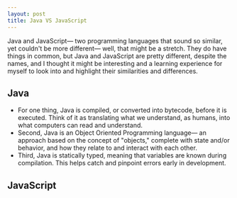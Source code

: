```yaml
---
layout: post
title: Java VS JavaScript 
---
```


Java and JavaScript— two programming languages that sound so similar, yet couldn't be more different— well, that might be a stretch. They do have things in common, but Java and JavaScript are pretty different, despite the names, and I thought it might be interesting and a learning experience for myself to look into and highlight their similarities and differences. 

## Java 

+ For one thing, Java is compiled, or converted into bytecode, before it is executed. Think of it as translating what we understand, as humans, into what computers can read and understand. 
+ Second, Java is an Object Oriented Programming language— an approach based on the concept of "objects," complete with state and/or behavior, and how they relate to and interact with each other. 
+ Third, Java is statically typed, meaning that variables are known during compilation. This helps catch and pinpoint errors early in development. 

## JavaScript 






